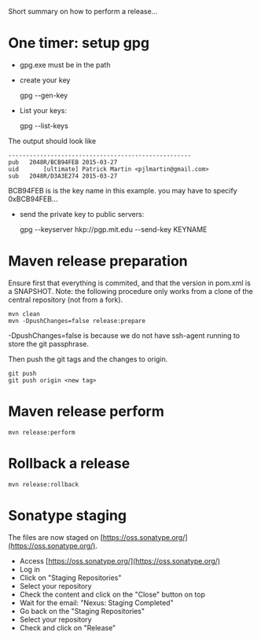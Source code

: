 Short summary on how to perform a release...

# One timer: setup gpg

* gpg.exe must be in the path
* create your key

	gpg --gen-key
	
* List your keys:

	gpg --list-keys

The output should look like

	----------------------------------------------------
	pub   2048R/BCB94FEB 2015-03-27
	uid       [ultimate] Patrick Martin <pjlmartin@gmail.com>
	sub   2048R/D3A3E274 2015-03-27

BCB94FEB is is the key name in this example. you may have to specify 0xBCB94FEB...

* send the private key to public servers:

	gpg --keyserver hkp://pgp.mit.edu --send-key KEYNAME

# Maven release preparation

Ensure first that everything is commited, and that the version in pom.xml is a SNAPSHOT.
Note: the following procedure only works from a clone of the central repository (not from a fork).

	mvn clean
	mvn -DpushChanges=false release:prepare
	
-DpushChanges=false is because we do not have ssh-agent running to store the git passphrase.

Then push the git tags and the changes to origin.

	git push
	git push origin <new tag>

# Maven release perform

	mvn release:perform
	
# Rollback a release

	mvn release:rollback
	 
# Sonatype staging

The files are now staged on [https://oss.sonatype.org/](https://oss.sonatype.org/).

* Access [https://oss.sonatype.org/](https://oss.sonatype.org/)
* Log in
* Click on "Staging Repositories"
* Select your repository
* Check the content and click on the "Close" button on top
* Wait for the email: "Nexus: Staging Completed"
* Go back on the "Staging Repositories"
* Select your repository
* Check and click on "Release"
